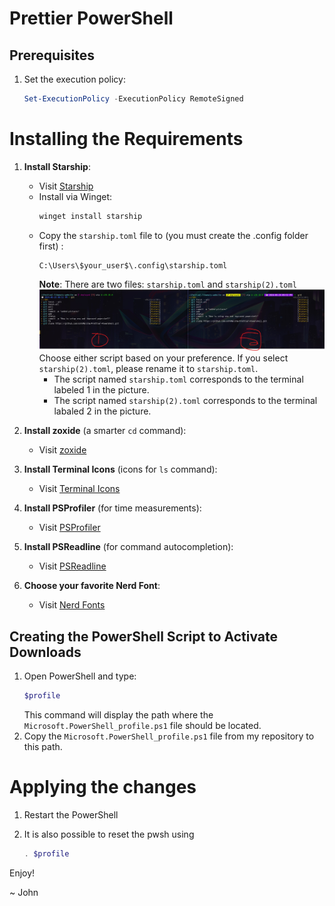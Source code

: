 # Prettier PowerShell

## Prerequisites
1. Set the execution policy:
    ```powershell
    Set-ExecutionPolicy -ExecutionPolicy RemoteSigned
    ```

# Installing the Requirements
1. **Install Starship**:
    - Visit [Starship](https://starship.rs/)
    - Install via Winget:
      ```powershell
      winget install starship
      ```
    - Copy the `starship.toml` file to (you must create the .config folder first) :
      ```plaintext
      C:\Users\$your_user$\.config\starship.toml
      ```
      **Note**: There are two files: `starship.toml` and `starship(2).toml` 
      ![alt text](https://github.com/JohnMaliha/Prettier-PowerShell/blob/main/terminal1_VS_terminal2.jpg)
      Choose either script based on your preference. If you select `starship(2).toml`, please rename it to `starship.toml`.
      - The script named `starship.toml` corresponds to the terminal labeled 1 in the picture.
      - The script named `starship(2).toml` corresponds to the terminal labaled 2 in the picture.

2. **Install zoxide** (a smarter `cd` command):
    - Visit [zoxide](https://github.com/ajeetdsouza/zoxide)

3. **Install Terminal Icons** (icons for `ls` command):
    - Visit [Terminal Icons](https://github.com/devblackops/Terminal-Icons)

4. **Install PSProfiler** (for time measurements):
    - Visit [PSProfiler](https://github.com/sergey-s-betke/PSProfiler)

5. **Install PSReadline** (for command autocompletion):
    - Visit [PSReadline](https://github.com/PowerShell/PSReadLine)

6. **Choose your favorite Nerd Font**:
    - Visit [Nerd Fonts](https://www.nerdfonts.com/font-downloads)

## Creating the PowerShell Script to Activate Downloads
1. Open PowerShell and type:
    ```powershell
    $profile
    ```
    This command will display the path where the `Microsoft.PowerShell_profile.ps1` file should be located.
2. Copy the `Microsoft.PowerShell_profile.ps1` file from my repository to this path.

# Applying the changes
1. Restart the PowerShell

2. It is also possible to reset the pwsh using  
    ```powershell
    . $profile
    ```

Enjoy!

~ John
